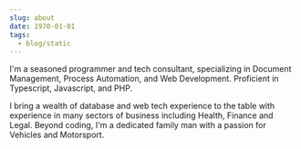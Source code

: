 ```yaml
---
slug: about
date: 1970-01-01
tags:
  - blog/static
---
```


I'm a seasoned programmer and tech consultant, specializing in Document Management, Process Automation, and Web Development. Proficient in Typescript, Javascript, and PHP.

I bring a wealth of database and web tech experience to the table with experience in many sectors of business including Health, Finance and Legal. Beyond coding, I'm a dedicated family man with a passion for Vehicles and Motorsport.
